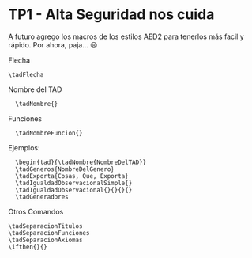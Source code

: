 # TP1 - Alta Seguridad nos cuida


A futuro agrego los macros de los estilos AED2 para tenerlos más facil y rápido. Por ahora, paja... :tired_face:

Flecha

```
\tadFlecha
```

Nombre del TAD
```
  \tadNombre{}
```
Funciones

```
  \tadNombreFuncion{}
```

Ejemplos:
```
  \begin{tad}{\tadNombre{NombreDelTAD}}
  \tadGeneros{NombreDelGenero}
  \tadExporta{Cosas, Que, Exporta}
  \tadIgualdadObservacionalSimple{}
  \tadIgualdadObservacional{}{}{}{}
  \tadGeneradores

```

Otros Comandos

```
\tadSeparacionTitulos
\tadSeparacionFunciones
\tadSeparacionAxiomas
\ifthen{}{}
```
